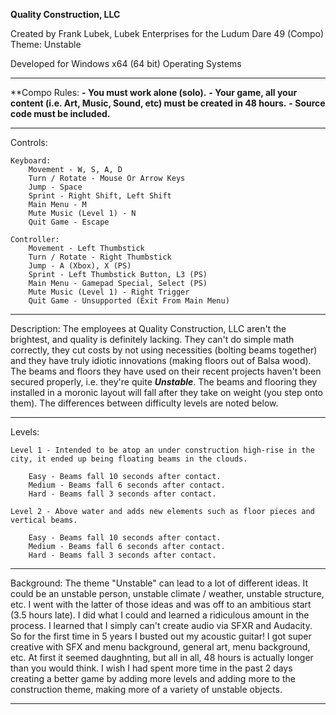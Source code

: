 **Quality Construction, LLC**

Created by Frank Lubek, Lubek Enterprises for the Ludum Dare 49 (Compo)
Theme: Unstable

Developed for Windows x64 (64 bit) Operating Systems

--------------------------------------------------------------------------------------------
**Compo Rules:
	**- You must work alone (solo).**
	**- Your game, all your content (i.e. Art, Music, Sound, etc) must be created in 48 hours.**
	**- Source code must be included.**
	

--------------------------------------------------------------------------------------------

Controls:

	Keyboard:
		Movement - W, S, A, D 
		Turn / Rotate - Mouse Or Arrow Keys
		Jump - Space
		Sprint - Right Shift, Left Shift
		Main Menu - M
		Mute Music (Level 1) - N
		Quit Game - Escape
		
	Controller:
		Movement - Left Thumbstick
		Turn / Rotate - Right Thumbstick
		Jump - A (Xbox), X (PS)
		Sprint - Left Thumbstick Button, L3 (PS)
		Main Menu - Gamepad Special, Select (PS)
		Mute Music (Level 1) - Right Trigger
		Quit Game - Unsupported (Exit From Main Menu)
		
--------------------------------------------------------------------------------------------

Description:
	The employees at Quality Construction, LLC aren't the brightest, and quality is definitely lacking. They can't do simple math 
	correctly, they cut costs by not using necessities (bolting beams together) and they have truly idiotic innovations (making
	floors out of Balsa wood). The beams and floors they have used on their recent projects haven't been secured properly, 
	i.e. they're quite ***Unstable***. The beams and flooring they installed in a moronic layout will fall after they take 
	on weight (you step onto them). The differences between difficulty levels are noted below.
	
--------------------------------------------------------------------------------------------

Levels:

	Level 1 - Intended to be atop an under construction high-rise in the city, it ended up being floating beams in the clouds.
	
		Easy - Beams fall 10 seconds after contact.
		Medium - Beams fall 6 seconds after contact.
		Hard - Beams fall 3 seconds after contact.
	
	Level 2 - Above water and adds new elements such as floor pieces and vertical beams.
	
		Easy - Beams fall 10 seconds after contact.
		Medium - Beams fall 6 seconds after contact.
		Hard - Beams fall 3 seconds after contact.


--------------------------------------------------------------------------------------------

Background:
	The theme "Unstable" can lead to a lot of different ideas. It could be an unstable person, unstable climate / weather,
	unstable structure, etc. I went with the latter of those ideas and was off to an ambitious start (3.5 hours late). I did 
	what I could and learned a ridiculous amount in the process. I learned that I simply can't create audio via SFXR and Audacity.
	So for the first time in 5 years I busted out my acoustic guitar! I got super creative with SFX and menu background, general art, 
	menu background, etc. At first it seemed daughnting, but all in all, 48 hours is actually longer than you would think. 
	I wish I had spent more time in the past 2 days creating a 	better game by adding more levels and adding more to the 
	construction theme, making more of a variety of unstable objects. 	

--------------------------------------------------------------------------------------------


